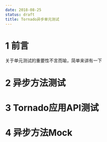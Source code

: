 ```yaml
---
date: 2018-08-25
status: draft
title: Tornado异步单元测试
---
```


# 1 前言
关于单元测试的重要性不言而喻，简单来讲有一下
# 2 异步方法测试
# 3 Tornado应用API测试
# 4 异步方法Mock